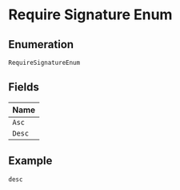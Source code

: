 
# Require Signature Enum

## Enumeration

`RequireSignatureEnum`

## Fields

| Name |
|  --- |
| `Asc` |
| `Desc` |

## Example

```
desc
```

